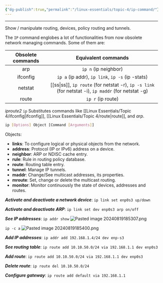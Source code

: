 ```yaml
---
{"dg-publish":true,"permalink":"/linux-essentials/topic-4/ip-command/"}
---
```


---
Show / manipulate routing, devices, policy routing and tunnels.

The `IP` command englobes a lot of functionalities from now obsolete network managing commands. Some of them are:

| Obsolete commands |                                       Equivalent commands                                       |
| :---------------: | :---------------------------------------------------------------------------------------------: |
|        arp        |                                      `ip n` (ip neighbor)                                       |
|     ifconfig      |                        `ip a` (ip addr), `ip link`, `ip -s` (ip -stats)                         |
|      netstat      | [[ss\|ss]], `ip route` (for netstat -r), `ip -s link` (for netstat -i), `ip maddr` (for netstat -g) |
|       route       |                                        `ip r` (ip route)                                        |

_iproute2_ `ip`
Substitutes commands like [[Linux Essentials/Topic 4/ifconfig\|ifconfig]], [[Linux Essentials/Topic 4/route\|route]], and _arp_.

```bash
ip [Options] Object [Command [Arguments]]
```

Objects:
- **links**: To configure logical or physical objects from the network.
- **address**: Protocol (IP or IPv6) address on a device.
- **neighbor**: ARP or NDISC cache entry.
- **rule**: Rule in routing policy database.
- **route**: Routing table entry.
- **tunnel**: Manage IP tunnels.
- **maddr**: Change/See multicast addresses, its properties.
- **mroute**: Set, change or delete the multicast routing.
- **monitor**: Monitor continuously the state of devices, addresses and routes.

___Activate and deactivate a network device___: `ip link set enp0s3 up/down`

___Activate and deactivate ARP___: `ip link set dev enp0s3 arp on/off`

___See IP addresses___: `ip addr show` 
![Pasted image 20240819185307.png](/img/user/Linux%20Essentials/Topic%204/Topic4%20reference%20images/Pasted%20image%2020240819185307.png)

`ip -c a`
![Pasted image 20240819185400.png](/img/user/Linux%20Essentials/Topic%204/Topic4%20reference%20images/Pasted%20image%2020240819185400.png)


___Add IP addresses___: `ip addr add 192.168.1.4/24 dev enp-s3`

___See routing table___: `ip route add 10.10.50.0/24 via 192.168.1.1 dev enp0s3`

___Add route___: `ip route add 10.10.50.0/24 via 192.168.1.1 dev enp0s3`

___Delete route___: `ip route del 10.10.50.0/24`

___Configure gateway___: `ip route add default via 192.168.1.1`

